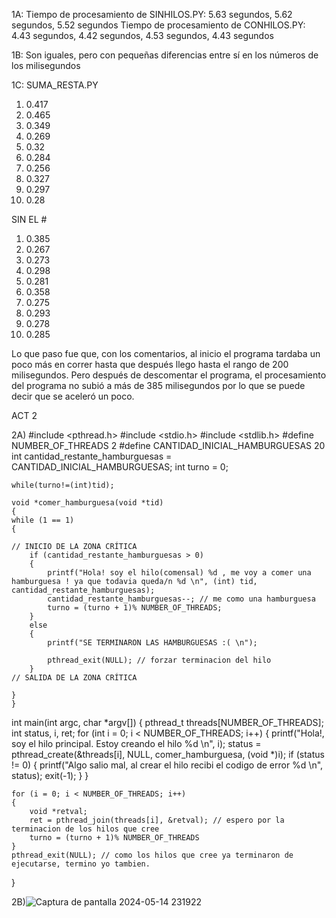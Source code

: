 1A: Tiempo de procesamiento de SINHILOS.PY: 5.63 segundos, 5.62 segundos, 5.52 segundos 
Tiempo de procesamiento de CONHILOS.PY: 4.43 segundos, 4.42 segundos, 4.53 segundos, 4.43 segundos 

1B: Son iguales, pero con pequeñas diferencias entre sí en los números de los milisegundos

1C: SUMA_RESTA.PY

1)	0.417
2)	0.465
3)	0.349
4)	0.269
5)	0.32
6)	0.284
7)	0.256
8)	0.327
9)	0.297
10)	0.28

SIN EL # 

1)	0.385
2)	0.267
3)	0.273
4)	0.298
5)	0.281
6)	0.358
7)	0.275
8)	0.293
9)	0.278
10)	0.285

Lo que paso fue que, con los comentarios, al inicio el programa tardaba un poco más en correr hasta que después llego hasta el rango de 200 milisegundos. Pero después de descomentar el programa, el procesamiento del programa no subió a más de 385 milisegundos por lo que se puede decir que se aceleró un poco. 

ACT 2

2A) 
	#include <pthread.h>
	#include <stdio.h>
	#include <stdlib.h>
	#define NUMBER_OF_THREADS 2
	#define CANTIDAD_INICIAL_HAMBURGUESAS 20
		int cantidad_restante_hamburguesas = CANTIDAD_INICIAL_HAMBURGUESAS;
	int turno = 0;

	while(turno!=(int)tid);

	void *comer_hamburguesa(void *tid)
	{
	while (1 == 1) 
	{ 
		
    // INICIO DE LA ZONA CRÍTICA
		if (cantidad_restante_hamburguesas > 0)
		{
			printf("Hola! soy el hilo(comensal) %d , me voy a comer una hamburguesa ! ya que todavia queda/n %d \n", (int) tid, cantidad_restante_hamburguesas);
			cantidad_restante_hamburguesas--; // me como una hamburguesa
			turno = (turno + 1)% NUMBER_OF_THREADS;
		}
		else
		{
			printf("SE TERMINARON LAS HAMBURGUESAS :( \n");

			pthread_exit(NULL); // forzar terminacion del hilo
		}
    // SALIDA DE LA ZONA CRÍTICA   

	}
	}

int main(int argc, char *argv[])
{
	pthread_t threads[NUMBER_OF_THREADS];
	int status, i, ret;
	for (int i = 0; i < NUMBER_OF_THREADS; i++)
	{
		printf("Hola!, soy el hilo principal. Estoy creando el hilo %d \n", i);
		status = pthread_create(&threads[i], NULL, comer_hamburguesa, (void *)i);
		if (status != 0)
		{
			printf("Algo salio mal, al crear el hilo recibi el codigo de error %d \n", status);
			exit(-1);
		}
	}

	for (i = 0; i < NUMBER_OF_THREADS; i++)
	{
		void *retval;
		ret = pthread_join(threads[i], &retval); // espero por la terminacion de los hilos que cree
		turno = (turno + 1)% NUMBER_OF_THREADS
	}
	pthread_exit(NULL); // como los hilos que cree ya terminaron de ejecutarse, termino yo tambien.
}

2B)![Captura de pantalla 2024-05-14 231922](https://github.com/Agusfedredhunter/Sala-de-la-Gran-Caza/assets/167997966/9801a4ec-4de2-4929-b64b-497be2ee2b44)



